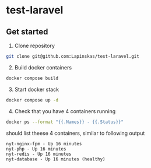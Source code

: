 # test-laravel

## Get started
1. Clone repository
```sh
git clone git@github.com:Lapinskas/test-laravel.git
```
2. Build docker containers
```sh
docker compose build
```
3. Start docker stack
```sh
docker compose up -d
```
4. Check that you have 4 containers running
```sh
docker ps --format "{{.Names}} - {{.Status}}"
```
should list theese 4 containers, similar to following output
```
nyt-nginx-fpm - Up 16 minutes
nyt-php - Up 16 minutes
nyt-redis - Up 16 minutes
nyt-database - Up 16 minutes (healthy)
```
